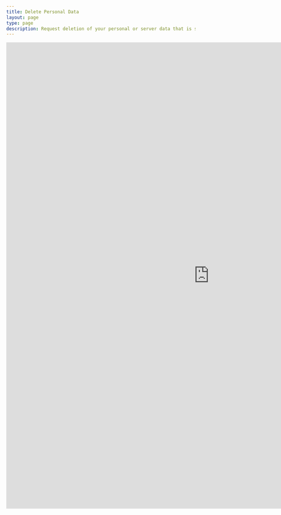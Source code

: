 ```yaml
---
title: Delete Personal Data
layout: page
type: page
description: Request deletion of your personal or server data that is stored on our API.
---
```


<style>
    hr.has-background-black {
        display: none;
    }

    h1.title {
        display: none;
    }
</style>

<iframe src="https://prettyform.addxt.com/a/form/vf/1FAIpQLSffT8OFqEUVnmGv7kirLfLZCmr4BbFmrrzufqhtE5Naqgs_3A" width="1080" height="1240" frameborder="0" marginheight="0" marginwidth="0">Loading…</iframe>